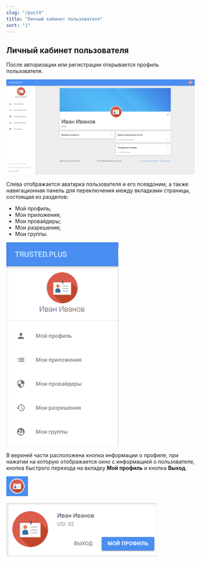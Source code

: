 ```yaml
---
slug: "/post4"
title: "Личный кабинет пользователя"
sort: "1"
---
```


## Личный кабинет пользователя

После авторизации или регистрации открывается профиль пользователя. 

![account.png](./images/account.png "Личный кабинет пользователя")

Слева отображается аватарка пользователя и его псевдоним, а также навигационная панель для переключения между вкладками страницы, состоящая из разделов:
- Мой профиль;
- Мои приложения;
- Мои провайдеры; 
- Мои разрешения; 
- Мои группы.

![account-menu.png](./images/account-menu.png "Навигационная панель сервиса")
 
В верхней части расположена кнопка информации о профиле, при нажатии на которую отображается окно с информацией о пользователе, кнопка быстрого перехода на вкладку **Мой профиль** и кнопка **Выход**.               
    
![profile-info.png](./images/profile-info.png "Кнопка информации о профиле") 

![profile-exit](./images/profile-exit.png "Всплывающее окно с информацией о пользователе и кнопками перехода в профиль и выход")                	 
	
